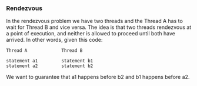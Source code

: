 ### Rendezvous

In the rendezvous problem we have two threads and the Thread A has to wait for Thread B and vice versa. The idea is that two threads rendezvous at a point of execution, and neither is allowed to proceed until both have arrived. In other words, given this code:

```
Thread A             Thread B

statement a1         statement b1
statement a2         statement b2
```

We want to guarantee that a1 happens before b2 and b1 happens before a2.
